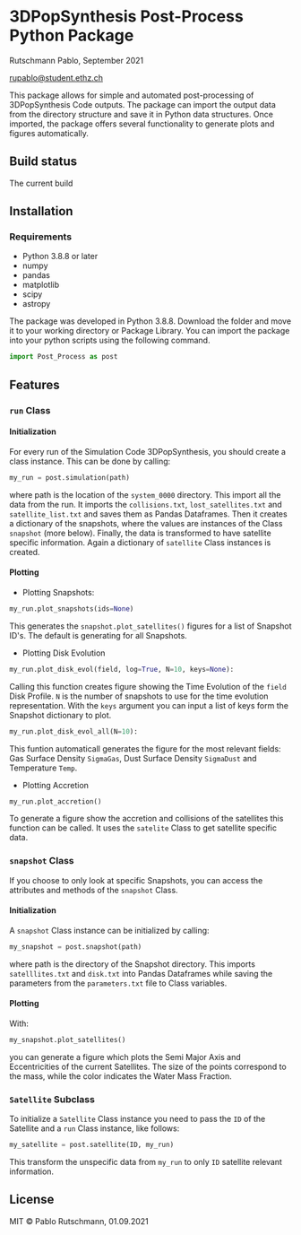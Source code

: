 # 3DPopSynthesis Post-Process Python Package

Rutschmann Pablo, September 2021

rupablo@student.ethz.ch

This package allows for simple and automated post-processing of 3DPopSynthesis Code outputs. The package can import the
output data from the directory structure and save it in Python data structures. Once imported, the package offers
several functionality to generate plots and figures automatically.

## Build status

The current build

## Installation

### Requirements

* Python 3.8.8 or later
* numpy
* pandas
* matplotlib
* scipy
* astropy

The package was developed in Python 3.8.8. Download the folder and move it to your working directory or Package Library.
You can import the package into your python scripts using the following command.

```python
import Post_Process as post
```

## Features

### `run` Class

#### Initialization

For every run of the Simulation Code 3DPopSynthesis, you should create a class instance. This can be done by calling:

```python
my_run = post.simulation(path)
```

where path is the location of the `system_0000` directory. This import all the data from the run. It imports
the `collisions.txt`, `lost_satellites.txt` and `satellite_list.txt` and saves them as Pandas Dataframes. Then it
creates a dictionary of the snapshots, where the values are instances of the Class `snapshot` (more below). Finally, the
data is transformed to have satellite specific information. Again a dictionary of `satellite` Class instances is
created.

#### Plotting

* Plotting Snapshots:

```python
my_run.plot_snapshots(ids=None)
```

This generates the `snapshot.plot_satellites()` figures for a list of Snapshot ID's. The default is generating for all
Snapshots.

* Plotting Disk Evolution

```python
my_run.plot_disk_evol(field, log=True, N=10, keys=None):
```

Calling this function creates figure showing the Time Evolution of the `field` Disk Profile. `N` is the number of
snapshots to use for the time evolution representation. With the `keys` argument you can input a list of keys form the
Snapshot dictionary to plot.

```python
my_run.plot_disk_evol_all(N=10):
```

This funtion automaticall generates the figure for the most relevant fields: Gas Surface Density `SigmaGas`, Dust
Surface Density `SigmaDust` and Temperature `Temp`.

* Plotting Accretion

```python
my_run.plot_accretion()
```

To generate a figure show the accretion and collisions of the satellites this function can be called. It uses
the `satelite` Class to get satellite specific data.

### `snapshot` Class

If you choose to only look at specific Snapshots, you can access the attributes and methods of the `snapshot` Class.

#### Initialization

A `snapshot` Class instance can be initialized by calling:

```python
my_snapshot = post.snapshot(path)
```

where path is the directory of the Snapshot directory. This imports `satelllites.txt` and `disk.txt` into Pandas
Dataframes while saving the parameters from the `parameters.txt` file to Class variables.

#### Plotting

With:

```python
my_snapshot.plot_satellites()
```

you can generate a figure which plots the Semi Major Axis and Eccentricities of the current Satellites. The size of the
points correspond to the mass, while the color indicates the Water Mass Fraction.

### `Satellite` Subclass

To initialize a `Satellite` Class instance you need to pass the `ID` of the Satellite and a `run` Class instance, like
follows:

```python
my_satellite = post.satellite(ID, my_run)
```

This transform the unspecific data from `my_run` to only `ID` satellite relevant information.

## License

MIT © Pablo Rutschmann, 01.09.2021